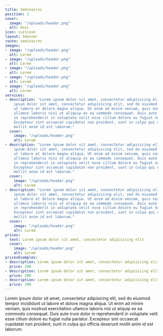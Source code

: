 ```yaml
---
title: Séminaires
position: 1
cover:
  image: "/uploads/header.png"
  alt: bosc
icon: suitcase
layout: Seminar
route: seminaires
images:
- image: "/uploads/header.png"
  alt: Lorem
- image: "/uploads/header.png"
  alt: Lorem
- image: "/uploads/header.png"
  alt: Lorem
- image: "/uploads/header.png"
  alt: Lorem
- image: "/uploads/header.png"
  alt: Lorem
services:
- description: "Lorem ipsum dolor sit amet, consectetur adipisicing elit  \nLorem
    ipsum dolor sit amet, consectetur adipisicing elit, sed do eiusmod tempor incididunt
    ut labore et dolore magna aliqua. Ut enim ad minim veniam, quis nostrud exercitation
    ullamco laboris nisi ut aliquip ex ea commodo consequat. Duis aute irure dolor
    in reprehenderit in voluptate velit esse cillum dolore eu fugiat nulla pariatur.
    Excepteur sint occaecat cupidatat non proident, sunt in culpa qui officia deserunt
    mollit anim id est laborum."
  cover:
    image: "/uploads/header.png"
    alt: Lorem
- description: "Lorem ipsum dolor sit amet, consectetur adipisicing elit  \nLorem
    ipsum dolor sit amet, consectetur adipisicing elit, sed do eiusmod tempor incididunt
    ut labore et dolore magna aliqua. Ut enim ad minim veniam, quis nostrud exercitation
    ullamco laboris nisi ut aliquip ex ea commodo consequat. Duis aute irure dolor
    in reprehenderit in voluptate velit esse cillum dolore eu fugiat nulla pariatur.
    Excepteur sint occaecat cupidatat non proident, sunt in culpa qui officia deserunt
    mollit anim id est laborum."
  cover:
    image: "/uploads/header.png"
    alt: Lorem
- description: "Lorem ipsum dolor sit amet, consectetur adipisicing elit  \nLorem
    ipsum dolor sit amet, consectetur adipisicing elit, sed do eiusmod tempor incididunt
    ut labore et dolore magna aliqua. Ut enim ad minim veniam, quis nostrud exercitation
    ullamco laboris nisi ut aliquip ex ea commodo consequat. Duis aute irure dolor
    in reprehenderit in voluptate velit esse cillum dolore eu fugiat nulla pariatur.
    Excepteur sint occaecat cupidatat non proident, sunt in culpa qui officia deserunt
    mollit anim id est laborum."
  cover:
    image: "/uploads/header.png"
    alt: Lorem
prices:
  text: Lorem ipsum dolor sit amet, consectetur adipisicing elit
  cover:
    image: "/uploads/header.png"
    alt: Lorem
pricesExamples:
- description: Lorem ipsum dolor sit amet, consectetur adipisicing elit
  price: 200
- description: Lorem ipsum dolor sit amet, consectetur adipisicing elit
  price: 200
- description: Lorem ipsum dolor sit amet, consectetur adipisicing elit
  price: 200
---
```


Lorem ipsum dolor sit amet, consectetur adipisicing elit, sed do eiusmod tempor incididunt ut labore et dolore magna aliqua. Ut enim ad minim veniam, quis nostrud exercitation ullamco laboris nisi ut aliquip ex ea commodo consequat. Duis aute irure dolor in reprehenderit in voluptate velit esse cillum dolore eu fugiat nulla pariatur. Excepteur sint occaecat cupidatat non proident, sunt in culpa qui officia deserunt mollit anim id est laborum.
